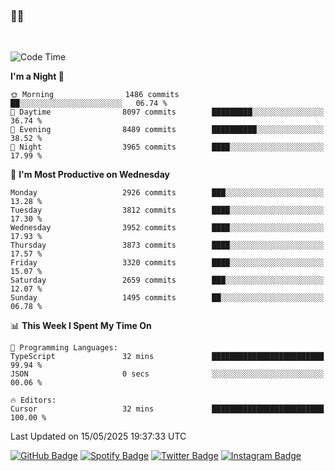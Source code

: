 ### 🤙🍺

<!-- <a href="https://github-readme-stats.vercel.app/api?username=hzak2xx&count_private=true&show_icons=true&theme=dracula">
  <img align="center" src="https://github-readme-stats.vercel.app/api?username=hzak2xx&count_private=true&show_icons=true&theme=dracula" />
</a>
</br> -->
</br>

<!--START_SECTION:waka-->
![Code Time](http://img.shields.io/badge/Code%20Time-4%2C209%20hrs%2040%20mins-blue)

**I'm a Night 🦉** 

```text
🌞 Morning                1486 commits        ██░░░░░░░░░░░░░░░░░░░░░░░   06.74 % 
🌆 Daytime                8097 commits        █████████░░░░░░░░░░░░░░░░   36.74 % 
🌃 Evening                8489 commits        ██████████░░░░░░░░░░░░░░░   38.52 % 
🌙 Night                  3965 commits        ████░░░░░░░░░░░░░░░░░░░░░   17.99 % 
```
📅 **I'm Most Productive on Wednesday** 

```text
Monday                   2926 commits        ███░░░░░░░░░░░░░░░░░░░░░░   13.28 % 
Tuesday                  3812 commits        ████░░░░░░░░░░░░░░░░░░░░░   17.30 % 
Wednesday                3952 commits        ████░░░░░░░░░░░░░░░░░░░░░   17.93 % 
Thursday                 3873 commits        ████░░░░░░░░░░░░░░░░░░░░░   17.57 % 
Friday                   3320 commits        ████░░░░░░░░░░░░░░░░░░░░░   15.07 % 
Saturday                 2659 commits        ███░░░░░░░░░░░░░░░░░░░░░░   12.07 % 
Sunday                   1495 commits        ██░░░░░░░░░░░░░░░░░░░░░░░   06.78 % 
```


📊 **This Week I Spent My Time On** 

```text
💬 Programming Languages: 
TypeScript               32 mins             █████████████████████████   99.94 % 
JSON                     0 secs              ░░░░░░░░░░░░░░░░░░░░░░░░░   00.06 % 

🔥 Editors: 
Cursor                   32 mins             █████████████████████████   100.00 % 
```


 Last Updated on 15/05/2025 19:37:33 UTC
<!--END_SECTION:waka-->

[![GitHub Badge](https://img.shields.io/badge/GitHub-100000?style=for-the-badge&logo=github&logoColor=white)](https://github.com/hzak2xx)
[![Spotify Badge](https://img.shields.io/badge/Spotify-1ED760?&style=for-the-badge&logo=spotify&logoColor=white)](https://open.spotify.com/user/uf90s6sbbh75a1mt44clkhkvf)
[![Twitter Badge](https://img.shields.io/badge/Twitter-1DA1F2?style=for-the-badge&logo=twitter&logoColor=white)](https://twitter.com/hzak2xx)
[![Instagram Badge](https://img.shields.io/badge/Instagram-E4405F?style=for-the-badge&logo=instagram&logoColor=white)](https://www.instagram.com/hzak2xx/)
